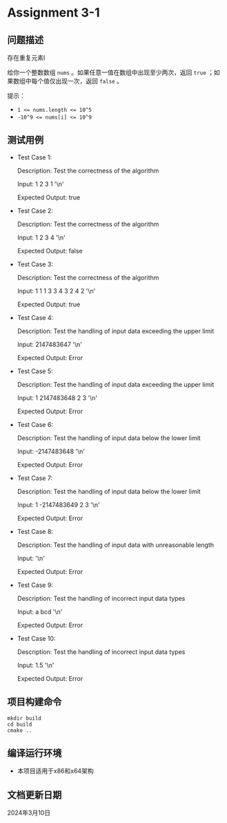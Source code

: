 # Assignment 3-1

## 问题描述

存在重复元素Ⅰ

给你一个整数数组 `nums` 。如果任意一值在数组中出现至少两次，返回 `true` ；如果数组中每个值仅出现一次，返回 `false` 。

提示：

* `1 <= nums.length <= 10^5`
* `-10^9 <= nums[i] <= 10^9`

## 测试用例

* Test Case 1:

  Description: Test the correctness of the algorithm

  Input: 1 2 3 1 '\n'

  Expected Output: true

* Test Case 2:

  Description: Test the correctness of the algorithm

  Input: 1 2 3 4 '\n'

  Expected Output: false

* Test Case 3:

  Description: Test the correctness of the algorithm

  Input: 1 1 1 3 3 4 3 2 4 2 '\n'

  Expected Output: true

* Test Case 4:

  Description: Test the handling of input data exceeding the upper limit

  Input: 2147483647 '\n'

  Expected Output: Error

* Test Case 5:

  Description: Test the handling of input data exceeding the upper limit

  Input: 1 2147483648 2 3 '\n'

  Expected Output: Error

* Test Case 6:

  Description: Test the handling of input data below the lower limit

  Input: -2147483648 '\n'

  Expected Output: Error

* Test Case 7:

  Description: Test the handling of input data below the lower limit

  Input: 1 -2147483649 2 3 '\n'

  Expected Output: Error

* Test Case 8:

  Description: Test the handling of input data with unreasonable length

  Input: '\n'

  Expected Output: Error

* Test Case 9:

  Description: Test the handling of incorrect input data types

  Input: a bcd '\n'

  Expected Output: Error

* Test Case 10:

  Description: Test the handling of incorrect input data types

  Input: 1.5 '\n'
  
  Expected Output: Error

## 项目构建命令

```
mkdir build
cd build
cmake ..
```

## 编译运行环境

* 本项目适用于x86和x64架构

## 文档更新日期

2024年3月10日